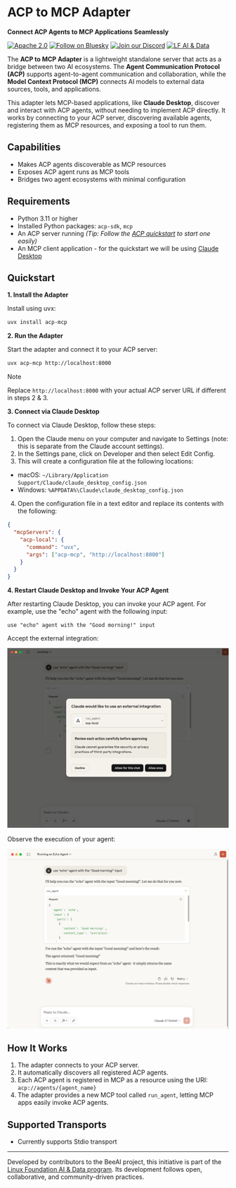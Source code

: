 <div align="left">

<h1>ACP to MCP Adapter</h1>

**Connect ACP Agents to MCP Applications Seamlessly**

[![Apache 2.0](https://img.shields.io/badge/Apache%202.0-License-EA7826?style=plastic&logo=apache&logoColor=white)](https://github.com/i-am-bee/beeai-framework?tab=Apache-2.0-1-ov-file#readme)
[![Follow on Bluesky](https://img.shields.io/badge/Follow%20on%20Bluesky-0285FF?style=plastic&logo=bluesky&logoColor=white)](https://bsky.app/profile/beeaiagents.bsky.social)
[![Join our Discord](https://img.shields.io/badge/Join%20our%20Discord-7289DA?style=plastic&logo=discord&logoColor=white)](https://discord.com/invite/NradeA6ZNF)
[![LF AI & Data](https://img.shields.io/badge/LF%20AI%20%26%20Data-0072C6?style=plastic&logo=linuxfoundation&logoColor=white)](https://lfaidata.foundation/projects/)

</div>

The **ACP to MCP Adapter** is a lightweight standalone server that acts as a bridge between two AI ecosystems. The **Agent Communication Protocol (ACP)** supports agent-to-agent communication and collaboration, while the **Model Context Protocol (MCP)** connects AI models to external data sources, tools, and applications.

This adapter lets MCP-based applications, like **Claude Desktop**, discover and interact with ACP agents, without needing to implement ACP directly. It works by connecting to your ACP server, discovering available agents, registering them as MCP resources, and exposing a tool to run them.

## Capabilities

- Makes ACP agents discoverable as MCP resources
- Exposes ACP agent runs as MCP tools
- Bridges two agent ecosystems with minimal configuration

## Requirements

- Python 3.11 or higher
- Installed Python packages: `acp-sdk`, `mcp`
- An ACP server running _(Tip: Follow the [ACP quickstart](https://github.com/i-am-bee/acp/blob/main/README.md#quickstart) to start one easily)_
- An MCP client application - for the quickstart we will be using [Claude Desktop](https://claude.ai/download)

## Quickstart

**1. Install the Adapter**

Install using uvx:

```sh
uvx install acp-mcp
```

**2. Run the Adapter**

Start the adapter and connect it to your ACP server:

```sh
uvx acp-mcp http://localhost:8000
```

> [!NOTE]
> Replace `http://localhost:8000` with your actual ACP server URL if different in steps 2 & 3.

**3. Connect via Claude Desktop**

To connect via Claude Desktop, follow these steps:
1. Open the Claude menu on your computer and navigate to Settings (note: this is separate from the Claude account settings).
2. In the Settings pane, click on Developer and then select Edit Config.
3. This will create a configuration file at the following locations:
  - macOS: `~/Library/Application Support/Claude/claude_desktop_config.json`
  - Windows: `%APPDATA%\Claude\claude_desktop_config.json`
4. Open the configuration file in a text editor and replace its contents with the following:

```json
{
  "mcpServers": {
    "acp-local": {
      "command": "uvx",
      "args": ["acp-mcp", "http://localhost:8000"]
    }
  }
}
```

**4. Restart Claude Desktop and Invoke Your ACP Agent**

After restarting Claude Desktop, you can invoke your ACP agent. For example, use the "echo" agent with the following input:

```
use "echo" agent with the "Good morning!" input
```

Accept the external integration:

![Image](docs/assets/external_integration.png)

Observe the execution of your agent:

![Image](docs/assets/running_echo.png)

## How It Works

1. The adapter connects to your ACP server.
2. It automatically discovers all registered ACP agents.
3. Each ACP agent is registered in MCP as a resource using the URI: `acp://agents/{agent_name}`
4. The adapter provides a new MCP tool called `run_agent`, letting MCP apps easily invoke ACP agents.

## Supported Transports

- Currently supports Stdio transport

---

Developed by contributors to the BeeAI project, this initiative is part of the [Linux Foundation AI & Data program](https://lfaidata.foundation/projects/). Its development follows open, collaborative, and community-driven practices.
